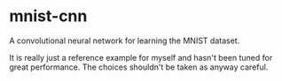 # mnist-cnn
A convolutional neural network for learning the MNIST dataset.

It is really just a reference example for myself and hasn't been tuned for great performance. The choices shouldn't be taken as anyway careful. 


